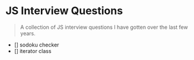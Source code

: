 JS Interview Questions
======================

> A collection of JS interview questions I have gotten over the last few years.
  
- [] sodoku checker
- [] iterator class
